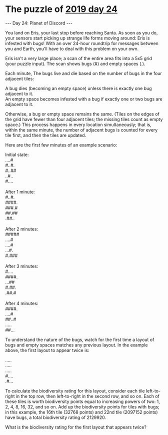# The puzzle of [2019 day 24](https://adventofcode.com/2019/day/24)

--- Day 24: Planet of Discord ---

You land on Eris, your last stop before reaching Santa.  As soon as you do, your sensors start picking up strange life forms moving around: Eris is infested with bugs! With an over 24-hour roundtrip for messages between you and Earth, you'll have to deal with this problem on your own.

Eris isn't a very large place; a scan of the entire area fits into a 5x5 grid (your puzzle input). The scan shows bugs (#) and empty spaces (.).

Each minute, The bugs live and die based on the number of bugs in the four adjacent tiles:

A bug dies (becoming an empty space) unless there is exactly one bug adjacent to it.\
An empty space becomes infested with a bug if exactly one or two bugs are adjacent to it.

Otherwise, a bug or empty space remains the same.  (Tiles on the edges of the grid have fewer than four adjacent tiles; the missing tiles count as empty space.) This process happens in every location simultaneously; that is, within the same minute, the number of adjacent bugs is counted for every tile first, and then the tiles are updated.

Here are the first few minutes of an example scenario:

Initial state:\
....#\
#..#.\
#..##\
..#..\
#....\
\
After 1 minute:\
#..#.\
####.\
###.#\
##.##\
.##..\
\
After 2 minutes:\
#####\
....#\
....#\
...#.\
#.###\
\
After 3 minutes:\
#....\
####.\
...##\
#.##.\
.##.#\
\
After 4 minutes:\
####.\
....#\
##..#\
.....\
##...

To understand the nature of the bugs, watch for the first time a layout of bugs and empty spaces matches any previous layout. In the example above, the first layout to appear twice is:

.....\
.....\
.....\
#....\
.#...

To calculate the biodiversity rating for this layout, consider each tile left-to-right in the top row, then left-to-right in the second row, and so on. Each of these tiles is worth biodiversity points equal to increasing powers of two: 1, 2, 4, 8, 16, 32, and so on.  Add up the biodiversity points for tiles with bugs; in this example, the 16th tile (32768 points) and 22nd tile (2097152 points) have bugs, a total biodiversity rating of 2129920.

What is the biodiversity rating for the first layout that appears twice?